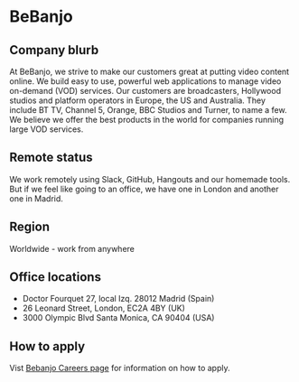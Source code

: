# BeBanjo

## Company blurb

At BeBanjo, we strive to make our customers great at putting video content online. We build easy to use, powerful web applications to manage video on-demand (VOD) services. Our customers are broadcasters, Hollywood studios and platform operators in Europe, the US and Australia. They include BT TV, Channel 5, Orange, BBC Studios and Turner, to name a few. We believe we offer the best products in the world for companies running large VOD services.

## Remote status

We work remotely using Slack, GitHub, Hangouts and our homemade tools. But if we feel like going to an office, we have one in London and another one in Madrid.

## Region

Worldwide - work from anywhere

## Office locations

* Doctor Fourquet 27, local Izq. 28012 Madrid (Spain)
* 26 Leonard Street, London, EC2A 4BY (UK)
* 3000 Olympic Blvd
Santa Monica, CA 90404 (USA)

## How to apply

Vist [Bebanjo Careers page](https://bebanjo.com/careers/) for information on how to apply.

